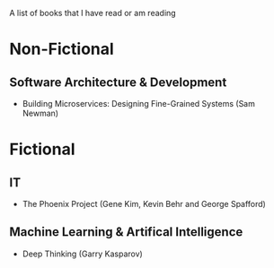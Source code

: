 A list of books that I have read or am reading

# Non-Fictional

## Software Architecture & Development
- Building Microservices: Designing Fine-Grained Systems (Sam Newman)

# Fictional

## IT
- The Phoenix Project (Gene Kim, Kevin Behr and George Spafford)

## Machine Learning & Artifical Intelligence
- Deep Thinking (Garry Kasparov)